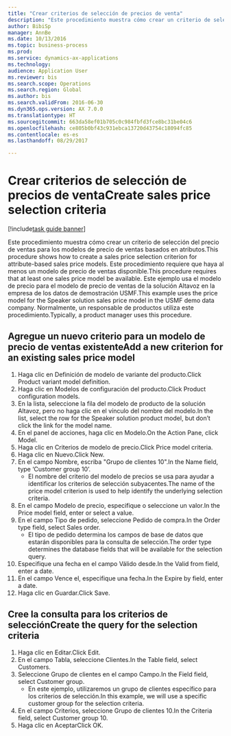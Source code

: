 ```yaml
--- 
title: "Crear criterios de selección de precios de venta"
description: "Este procedimiento muestra cómo crear un criterio de selección del precio de ventas para los modelos de precio de ventas basados en atributos."
author: BibiSp
manager: AnnBe
ms.date: 10/13/2016
ms.topic: business-process
ms.prod: 
ms.service: dynamics-ax-applications
ms.technology: 
audience: Application User
ms.reviewer: bis
ms.search.scope: Operations
ms.search.region: Global
ms.author: bis
ms.search.validFrom: 2016-06-30
ms.dyn365.ops.version: AX 7.0.0
ms.translationtype: HT
ms.sourcegitcommit: 663da58ef01b705c0c984fbfd3fce8bc31be04c6
ms.openlocfilehash: ce805b0bf43c931ebca13720d43754c18094fc85
ms.contentlocale: es-es
ms.lasthandoff: 08/29/2017

---
```

# <a name="create-sales-price-selection-criteria"></a><span data-ttu-id="d3f3c-103">Crear criterios de selección de precios de venta</span><span class="sxs-lookup"><span data-stu-id="d3f3c-103">Create sales price selection criteria</span></span>

[!include[task guide banner](../../includes/task-guide-banner.md)]

<span data-ttu-id="d3f3c-104">Este procedimiento muestra cómo crear un criterio de selección del precio de ventas para los modelos de precio de ventas basados en atributos.</span><span class="sxs-lookup"><span data-stu-id="d3f3c-104">This procedure shows how to create a sales price selection criterion for attribute-based sales price models.</span></span> <span data-ttu-id="d3f3c-105">Este procedimiento requiere que haya al menos un modelo de precio de ventas disponible.</span><span class="sxs-lookup"><span data-stu-id="d3f3c-105">This procedure requires that at least one sales price model be available.</span></span> <span data-ttu-id="d3f3c-106">Este ejemplo usa el modelo de precio para el modelo de precio de ventas de la solución Altavoz en la empresa de los datos de demostración USMF.</span><span class="sxs-lookup"><span data-stu-id="d3f3c-106">This example uses the price model for the Speaker solution sales price model in the USMF demo data company.</span></span> <span data-ttu-id="d3f3c-107">Normalmente, un responsable de productos utiliza este procedimiento.</span><span class="sxs-lookup"><span data-stu-id="d3f3c-107">Typically, a product manager uses this procedure.</span></span>


## <a name="add-a-new-criterion-for-an-existing-sales-price-model"></a><span data-ttu-id="d3f3c-108">Agregue un nuevo criterio para un modelo de precio de ventas existente</span><span class="sxs-lookup"><span data-stu-id="d3f3c-108">Add a new criterion for an existing sales price model</span></span>
1. <span data-ttu-id="d3f3c-109">Haga clic en Definición de modelo de variante del producto.</span><span class="sxs-lookup"><span data-stu-id="d3f3c-109">Click Product variant model definition.</span></span>
2. <span data-ttu-id="d3f3c-110">Haga clic en Modelos de configuración del producto.</span><span class="sxs-lookup"><span data-stu-id="d3f3c-110">Click Product configuration models.</span></span>
3. <span data-ttu-id="d3f3c-111">En la lista, seleccione la fila del modelo de producto de la solución Altavoz, pero no haga clic en el vínculo del nombre del modelo.</span><span class="sxs-lookup"><span data-stu-id="d3f3c-111">In the list, select the row for the Speaker solution product model, but don’t click the link for the model name.</span></span>
4. <span data-ttu-id="d3f3c-112">En el panel de acciones, haga clic en Modelo.</span><span class="sxs-lookup"><span data-stu-id="d3f3c-112">On the Action Pane, click Model.</span></span>
5. <span data-ttu-id="d3f3c-113">Haga clic en Criterios de modelo de precio.</span><span class="sxs-lookup"><span data-stu-id="d3f3c-113">Click Price model criteria.</span></span>
6. <span data-ttu-id="d3f3c-114">Haga clic en Nuevo.</span><span class="sxs-lookup"><span data-stu-id="d3f3c-114">Click New.</span></span>
7. <span data-ttu-id="d3f3c-115">En el campo Nombre, escriba "Grupo de clientes 10".</span><span class="sxs-lookup"><span data-stu-id="d3f3c-115">In the Name field, type ‘Customer group 10’.</span></span>
    * <span data-ttu-id="d3f3c-116">El nombre del criterio del modelo de precios se usa para ayudar a identificar los criterios de selección subyacentes.</span><span class="sxs-lookup"><span data-stu-id="d3f3c-116">The name of the price model criterion is used to help identify the underlying selection criteria.</span></span>  
8. <span data-ttu-id="d3f3c-117">En el campo Modelo de precio, especifique o seleccione un valor.</span><span class="sxs-lookup"><span data-stu-id="d3f3c-117">In the Price model field, enter or select a value.</span></span>
9. <span data-ttu-id="d3f3c-118">En el campo Tipo de pedido, seleccione Pedido de compra.</span><span class="sxs-lookup"><span data-stu-id="d3f3c-118">In the Order type field, select Sales order.</span></span>
    * <span data-ttu-id="d3f3c-119">El tipo de pedido determina los campos de base de datos que estarán disponibles para la consulta de selección.</span><span class="sxs-lookup"><span data-stu-id="d3f3c-119">The order type determines the database fields that will be available for the selection query.</span></span>  
10. <span data-ttu-id="d3f3c-120">Especifique una fecha en el campo Válido desde.</span><span class="sxs-lookup"><span data-stu-id="d3f3c-120">In the Valid from field, enter a date.</span></span>
11. <span data-ttu-id="d3f3c-121">En el campo Vence el, especifique una fecha.</span><span class="sxs-lookup"><span data-stu-id="d3f3c-121">In the Expire by field, enter a date.</span></span>
12. <span data-ttu-id="d3f3c-122">Haga clic en Guardar.</span><span class="sxs-lookup"><span data-stu-id="d3f3c-122">Click Save.</span></span>

## <a name="create-the-query-for-the-selection-criteria"></a><span data-ttu-id="d3f3c-123">Cree la consulta para los criterios de selección</span><span class="sxs-lookup"><span data-stu-id="d3f3c-123">Create the query for the selection criteria</span></span>
1. <span data-ttu-id="d3f3c-124">Haga clic en Editar.</span><span class="sxs-lookup"><span data-stu-id="d3f3c-124">Click Edit.</span></span>
2. <span data-ttu-id="d3f3c-125">En el campo Tabla, seleccione Clientes.</span><span class="sxs-lookup"><span data-stu-id="d3f3c-125">In the Table field, select Customers.</span></span> 
3. <span data-ttu-id="d3f3c-126">Seleccione Grupo de clientes en el campo Campo.</span><span class="sxs-lookup"><span data-stu-id="d3f3c-126">In the Field field, select Customer group.</span></span>
    * <span data-ttu-id="d3f3c-127">En este ejemplo, utilizaremos un grupo de clientes específico para los criterios de selección.</span><span class="sxs-lookup"><span data-stu-id="d3f3c-127">In this example, we will use a specific customer group for the selection criteria.</span></span>  
4. <span data-ttu-id="d3f3c-128">En el campo Criterios, seleccione Grupo de clientes 10.</span><span class="sxs-lookup"><span data-stu-id="d3f3c-128">In the Criteria field, select Customer group 10.</span></span> 
5. <span data-ttu-id="d3f3c-129">Haga clic en Aceptar</span><span class="sxs-lookup"><span data-stu-id="d3f3c-129">Click OK.</span></span>


